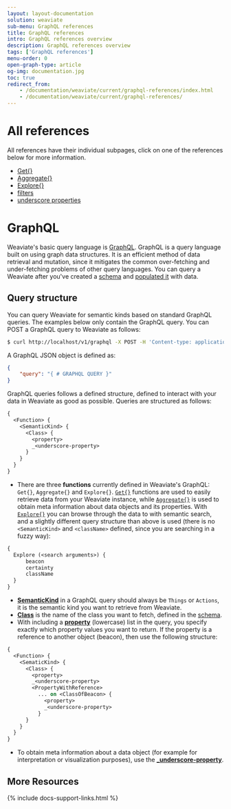 ```yaml
---
layout: layout-documentation
solution: weaviate
sub-menu: GraphQL references
title: GraphQL references
intro: GraphQL references overview
description: GraphQL references overview
tags: ['GraphQL references']
menu-order: 0
open-graph-type: article
og-img: documentation.jpg
toc: true
redirect_from:
    - /documentation/weaviate/current/graphql-references/index.html
    - /documentation/weaviate/current/graphql-references/
---
```


# All references

All references have their individual subpages, click on one of the references below for more information.

- [Get{}](get.html)
- [Aggregate{}](aggregate.html)
- [Explore{}](explore.html)
- [filters](filters.html)
- [underscore properties](underscore-properties.html)

# GraphQL 

Weaviate's basic query language is [GraphQL](https://graphql.org/). GraphQL is a query language built on using graph data structures. It is an efficient method of data retrieval and mutation, since it mitigates the common over-fetching and under-fetching problems of other query languages. You can query a Weaviate after you've created a [schema](../how-tos/how-to-create-a-schema.html) and [populated it](../how-tos/how-to-import-data.html) with data.

## Query structure

You can query Weaviate for semantic kinds based on standard GraphQL queries. The examples below only contain the GraphQL query. You can POST a GraphQL query to Weaviate as follows:

```bash
$ curl http://localhost/v1/graphql -X POST -H 'Content-type: application/json' -d '{GraphQL query}'
```

A GraphQL JSON object is defined as:

```json
{
    "query": "{ # GRAPHQL QUERY }"
}
```

GraphQL queries follows a defined structure, defined to interact with your data in Weaviate as good as possible. Queries are structured as follows:


```graphql
{
  <Function> {
    <SemanticKind> {
      <Class> {
        <property>
        _<underscore-property>
      }
    }
  }
}
```

- There are three **functions** currently defined in Weaviate's GraphQL: `Get{}`, `Aggregate{}` and `Explore{}`. [`Get{}`](get.html) functions are used to easily retrieve data from your Weaviate instance, while [`Aggregate{}`](aggregate.html) is used to obtain meta information about data objects and its properties. With [`Explore{}`](explore.html) you can browse through the data to with semantic search, and a slightly different query structure than above is used (there is no `<SemanticKind>` and `<className>` defined, since you are searching in a fuzzy way):

```graphql
{
  Explore (<search arguments>) {
      beacon
      certainty
      className
  }
}
```

- [**SemanticKind**](../more-resources/glossary.html) in a GraphQL query should always be `Things` or `Actions`, it is the semantic kind you want to retrieve from Weaviate.
- [**Class**](../more-resources/glossary.html) is the name of the class you want to fetch, defined in the [schema](../restful-api-references/schema.html).
- With including a [**property**](../more-resources/glossary.html) (lowercase) list in the query, you specify exactly which property values you want to return. If the property is a reference to another object (beacon), then use the following structure:

```graphql
{
  <Function> {
    <SematicKind> {
      <Class> {
        <property>
        _<underscore-property>
        <PropertyWithReference>
          ... on <ClassOfBeacon> {
            <property>
            _<underscore-property>
          }
      }
    }
  }
}
```

- To obtain meta information about a data object (for example for interpretation or visualization purposes), use the [**_underscore-property**](underscore-properties.html). 


## More Resources

{% include docs-support-links.html %}